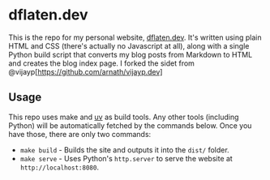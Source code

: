 # dflaten.dev

This is the repo for my personal website, [dflaten.dev](https://www.dflaten.dev). It's written using
plain HTML and CSS (there's actually no Javascript at all), along with a single Python build script
that converts my blog posts from Markdown to HTML and creates the blog index page. I forked the sidet
from @vijayp[https://github.com/arnath/vijayp.dev]

## Usage

This repo uses make and [uv](https://docs.astral.sh/uv/) as build tools. Any other tools (including
Python) will be automatically fetched by the commands below. Once you have those, there are only two
commands:

- `make build` - Builds the site and outputs it into the `dist/` folder.
- `make serve` - Uses Python's `http.server` to serve the website at `http://localhost:8080`.
